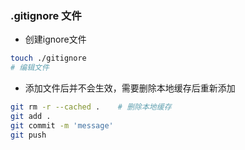 ### .gitignore 文件

* 创建ignore文件

```bash
touch ./gitignore
# 编辑文件
```

* 添加文件后并不会生效，需要删除本地缓存后重新添加

```bash
git rm -r --cached .	# 删除本地缓存
git add .
git commit -m 'message'
git push
```
